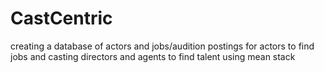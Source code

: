 # CastCentric
creating a database of actors and jobs/audition postings for actors to find jobs and casting directors and agents to find talent using mean stack
